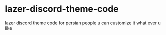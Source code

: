 # lazer-discord-theme-code
lazer discord theme code for persian people u can customize it what ever u like
